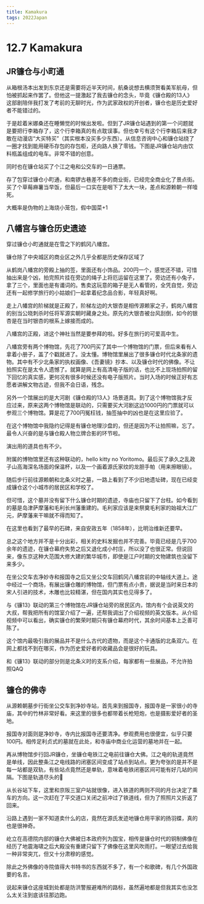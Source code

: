 ```yaml
---
title: Kamakura
tags: 2022Japan
---
```


# 12.7 Kamakura

## JR镰仓与小町通

从箱根汤本出发到东京还是需要将近半天时间，航桑说想去横须贺看美军航母，但怕被抓起来作罢了。但他这一提激起了我去镰仓的念头，毕竟《镰仓殿的13人》这部剧陪伴我打发了考前的无聊时光，作为武家政权的开创者，镰仓也是历史爱好者不能错过的。

于是趁着米娜桑还在睡懒觉的时候出发啦。但到了JR镰仓站遇到的第一个问题就是要把行李箱存了，这个行李箱真的有点耽误事。但也幸亏有这个行李箱后来我才敢在动漫店“大买特买”（其实根本没买多少东西）。从信息咨询中心和镰仓站绕了一圈才找到能用硬币存包的存包柜，还向路人换了零钱。下图是JR镰仓站内由饮料瓶盖组成的电车。非常不错的创意。

同时也在镰仓站买了个江之电和公交车的一日通票。

存了包穿过镰仓小町通，和南锣古巷差不多的商业街，已经完全商业化了景点街。买了个草莓麻薯当早饭，但最后一口实在是咽下了太大一块，差点和源赖朝一样噎死。

大概率是伪物的上海烧小笼包，假中国菜+1

## 八幡宫与镰仓历史遗迹

穿过镰仓小町通就是在雪之下的鹤冈八幡宫。

镰仓除了中央城区的商业区之外几乎全都是历史保存区域了

从鹤岗八幡宫的旁殿上抽的签，里面还有小饰品。200円一个，感觉还不错，可惜抽出来是个凶，拍完照片挂在旁边的绳子上将厄运留在这里了。旁边还有小兔子，拿了三个，里面也是有谶词的。售卖这玩意的箱子是无人看管的，全凭自觉，旁边还有一起修学旅行的小姑娘们一起拿着纪念品合影，年轻真好啊。

走上八幡宫的阶梯就是正殿了，阶梯左边的大银杏是相传源赖家之子，鹤岗八幡宫的别当公晓刺杀时任将军源实朝时藏身之处。原先的大银杏被台风刮倒，如今的银杏是在当时银杏的根系上嫁接而成的。

八幡宫的正殿，进这个神社当然是要参拜的啦。好多在旅行的可爱高中生。

八幡宫旁有两个博物馆，先花了700円买了其中一个博物馆的门票，但后来看有人拿着小册子，盖了个戳就进了。没太懂。博物馆里展出了很多镰仓时代北条家的遗物。其中有不少北条家的执权画像、《吾妻镜》抄本、以及镰仓时代的佛像。不让拍照实在是太令人遗憾了。就算是网上有高清电子版的话，也比不上现场拍照的留下回忆的真实感，更何况有很多时候还没有电子版照片。当时入场的时候正好有志愿者讲解文物古迹，但我不会日语，残念。

另外一个馆展出的是大河剧《镰仓殿的13人》场景道具。到了这个博物馆我才反应过来，原来这两个博物馆是联动的，只需要买大河剧这边1000円的门票就可以参观三个博物馆。算是花了700円冤枉钱，抽签抽中的凶也是在这里应验了。

在这个博物馆中我隐约记得是有镰仓地理沙盘的，但还是因为不让拍照嘛，忘了。最令人兴奋的是与镰仓殿人物立牌合影的环节啦。

演出用的道具也有不少。

附属的博物馆里还有这种联动的，hello kitty no Yoritomo。最后买了承久之乱政子山高海深名场面的保温杯，以及一个画着源氏家纹的龙胆手帕（用来擦眼镜）。

随后步行前往源赖朝和北条义时之墓，一路上看到了不少旧地遗址碑，现在已经变成镰仓这个小城市的居民区和学校了。

但可惜，这个墓并没有留下什么镰仓时期的遗迹，寺庙也只留下了台柱。如今看到的墓是岛津萨摩藩和毛利长州藩重建的。毛利家应该是来祭奠毛利家的始祖大江广元，萨摩藩来干嘛就不得而知了。

在这里也看到了最早的石碑，来自安政五年（1858年），比明治维新还要早。

总之这个地方并不是十分出彩，相关的史料发掘也并不完善。毕竟已经是几乎700余年的遗迹，在镰仓幕府失势之后又退化成小村庄，所以没了也很正常。但说回来，像东京这种大范围大修大建的繁华城市，即使是江户时期的文物建筑也没留下来多少。

在坐公交车去净妙寺和报国寺之后又坐公交车回鹤冈八幡宫前的中轴线大道上。途中经过一个商场，有展出镰仓雕的博物馆，但门票有点小贵，据说是当时来日本的宋人引进的技术，木雕也比较精湛，但在国内其实也见得多了。

与《镰13》联动的第三个博物馆在JR镰仓站旁的居民区内，馆内有个会说英文的大叔，帮我把所有的馆室介绍了一遍，还帮我调出了介绍视频的英文版本。从介绍视频中可以看出，确实镰仓的繁荣时期只有镰仓幕府时代，其余时间基本上乏善可陈了。

这个馆内最吸引我的展品并不是什么古代的遗物，而是这个卡通版的北条双六。在网上都找不到在哪买，作为历史爱好者的收藏品会是很好的玩具。

和《镰13》联动的部分则是北条义时的支系介绍，每家都有一些展品，不允许拍照QAQ

## 镰仓的佛寺

从源赖朝墓步行街坐公交车到净妙寺站，首先来到报国寺，报国寺是一家很小的寺庙，其中的竹林非常好看。来这里的很多也都带着长枪短炮，也是摄影爱好者的圣地。

报国寺对面则是净妙寺，寺内比报国寺还要清净。参观费用也很便宜，似乎只要100円。相传足利贞式的墓就在此处，和寺庙中商业化运营的墓地并在一起。

再从博物馆步行回JR镰仓，坐镰仓电铁江之电前往镰仓大佛。江之电的轨道竟然是单线，因此整条江之电线路的闭塞区间变成了站点到站点。更为夸张的是并不是每一站都是双轨，有些站点竟然还是单轨，意味着电铁闭塞区间可能有好几站的间隔。下图是轨道尽头的🐸

从长谷站下车，这里和京阪三室户站就很像，进入铁道的两则不同的月台决定了乘车的方向。这一次赶在了平交道口关闭之前冲过了铁道线，但为了照照片又折返了回来。

沿路上遇到一家不知道卖什么的店，竟然在源氏发迹地镰仓用平家的扬羽蝶，真的也是很神奇。

屹立在高德院内部的镰仓大佛被日本政府列为国宝，相传是镰仓时代的铜制佛像在经历了地震海啸之后大殿没有重建只留下了佛像在这里风吹雨打。一眼望过去给我一种非常突兀，但又十分肃穆的感觉。

除此之外佛像的寺院值得大书特书的东西就不多了，有一个和歌碑，有几个外国政要的名言。

说起来镰仓这座城到处都是防洪警报避难所的路标，虽然遍地都是但我其实也没怎么太关注到底该往那边跑。
